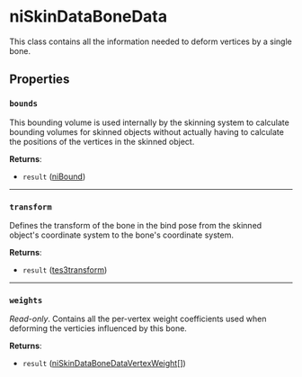 # niSkinDataBoneData
<div class="search_terms" style="display: none">niskindatabonedata, skindatabonedata</div>

<!---
	This file is autogenerated. Do not edit this file manually. Your changes will be ignored.
	More information: https://github.com/MWSE/MWSE/tree/master/docs
-->

This class contains all the information needed to deform vertices by a single bone.

## Properties

### `bounds`
<div class="search_terms" style="display: none">bounds</div>

This bounding volume is used internally by the skinning system to calculate bounding volumes for skinned objects without actually having to calculate the positions of the vertices in the skinned object.

**Returns**:

* `result` ([niBound](../types/niBound.md))

***

### `transform`
<div class="search_terms" style="display: none">transform</div>

Defines the transform of the bone in the bind pose from the skinned object's coordinate system to the bone's coordinate system.

**Returns**:

* `result` ([tes3transform](../types/tes3transform.md))

***

### `weights`
<div class="search_terms" style="display: none">weights</div>

*Read-only*. Contains all the per-vertex weight coefficients used when deforming the verticies influenced by this bone.

**Returns**:

* `result` ([niSkinDataBoneDataVertexWeight](../types/niSkinDataBoneDataVertexWeight.md)[])

